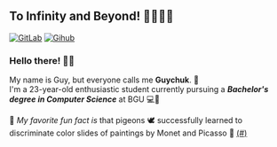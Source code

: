 ## To Infinity and Beyond! 👨🏻‍🚀🚀

[![GitLab](https://img.shields.io/badge/GitLab-guychuk-orange?logo=gitlab)](https://gitlab.com/guychuk)
[![Gihub](https://img.shields.io/badge/Academic%20Account-gmoalemm-brightgreen?logo=github)](https://github.com/gmoalemm)


### Hello there! 👋🏻 ###
My name is Guy, but everyone calls me **Guychuk**. 📛<br>
I'm a 23-year-old enthusiastic student currently pursuing a _**Bachelor's degree in Computer Science**_ at BGU 💻🐪 <br>

🌟 _My favorite fun fact is_ that pigeons 🕊️ successfully learned to discriminate color slides of paintings by Monet and Picasso 🎨 [(#)](https://www.ncbi.nlm.nih.gov/pmc/articles/PMC1334394)
